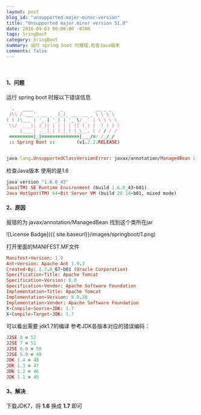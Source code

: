 ```yaml
---
layout: post
blog_id: "unsupported-major-minor-version"
title: "Unsupported major.minor version 51.0"
date: 2016-09-03 00:00:00 -0700
tags: SringBoot
category: SringBoot
summary: 运行 spring boot 时报错,检查Java版本
comments: false
---
```

<br>

#### 1、问题

运行 spring boot 时报以下错误信息

```ruby
  .   ____          _            __ _ _
 /\\ / ___'_ __ _ _(_)_ __  __ _ \ \ \ \
( ( )\___ | '_ | '_| | '_ \/ _` | \ \ \ \
 \\/  ___)| |_)| | | | | || (_| |  ) ) ) )
     |____| .__|_| |_|_| |_\__, | / / / /
 =========|_|==============|___/=/_/_/_/
 :: Spring Boot ::        (v1.2.2.RELEASE)


java.lang.UnsupportedClassVersionError: javax/annotation/ManagedBean : Unsupported major.minor version 51.0
```

检查Java版本 使用的是1.6

```ruby
java version "1.6.0_43"
Java(TM) SE Runtime Environment (build 1.6.0_43-b01)
Java HotSpot(TM) 64-Bit Server VM (build 20.14-b01, mixed mode)
```

#### 2、原因

报错的为 javax/annotation/ManagedBean 找到这个类所在jar

![License Badge]({{ site.baseurl}}/images/springboot/1.png)

打开里面的MANIFEST.MF文件

```ruby
Manifest-Version: 1.0
Ant-Version: Apache Ant 1.9.3
Created-By: 1.7.0_67-b01 (Oracle Corporation)
Specification-Title: Apache Tomcat
Specification-Version: 8.0
Specification-Vendor: Apache Software Foundation
Implementation-Title: Apache Tomcat
Implementation-Version: 8.0.20
Implementation-Vendor: Apache Software Foundation
X-Compile-Source-JDK: 1.7
X-Compile-Target-JDK: 1.7
```

可以看出需要 jdk1.7的编译
参考JDK各版本对应的错误编码：

```ruby
J2SE 8 = 52 
J2SE 7 = 51 
J2SE 6.0 = 50 
J2SE 5.0 = 49 
JDK 1.4 = 48 
JDK 1.3 = 47 
JDK 1.2 = 46 
JDK 1.1 = 45 
```

#### 3、解决

下载JDK7，将 **1.6** 换成 **1.7** 即可
